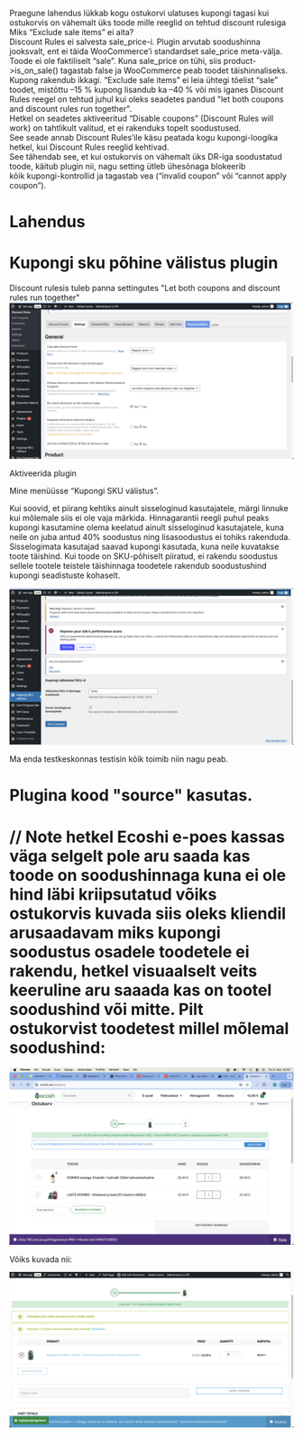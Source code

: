 

Praegune lahendus lükkab kogu ostukorvi ulatuses kupongi tagasi kui ostukorvis on vähemalt üks toode mille reeglid on tehtud discount rulesiga <br>
Miks “Exclude sale items” ei aita?<br>
Discount Rules ei salvesta sale_price-i. Plugin arvutab soodushinna jooksvalt, ent ei täida WooCommerce’i standardset sale_price meta-välja.<br>
Toode ei ole faktiliselt “sale”. Kuna sale_price on tühi, siis product->is_on_sale() tagastab false ja WooCommerce peab toodet täishinnaliseks.<br>
Kupong rakendub ikkagi. “Exclude sale items” ei leia ühtegi tõelist “sale” toodet, mistõttu –15 % kupong lisandub ka –40 % või mis iganes Discount Rules reegel on tehtud juhul kui oleks seadetes pandud "let both coupons and discount rules run together".<br>
Hetkel on seadetes aktiveeritud “Disable coupons” (Discount Rules will work)
on tahtlikult valitud, et ei rakenduks topelt soodustused.<br>
See seade annab Discount Rules’ile käsu peatada kogu kupongi-loogika hetkel, kui Discount Rules reeglid kehtivad.<br>
See tähendab see, et kui ostukorvis on vähemalt üks DR-iga soodustatud toode, käitub plugin nii, nagu setting ütleb ühesõnaga blokeerib <br>kõik kupongi-kontrollid ja tagastab vea (“invalid coupon” või “cannot apply coupon”).


# Lahendus
# Kupongi sku põhine välistus plugin

Discount rulesis tuleb panna settingutes
"Let both coupons and discount rules run together"
![Plugin UI](pix/pic2.png)

Aktiveerida plugin 

Mine menüüsse “Kupongi SKU välistus”.



Kui soovid, et piirang kehtiks ainult sisseloginud kasutajatele, märgi linnuke kui mõlemale siis ei ole vaja märkida.
Hinnagarantii reegli puhul peaks kupongi kasutamine olema keelatud ainult sisseloginud kasutajatele, kuna neile on juba antud 40% soodustus ning lisasoodustus ei tohiks rakenduda. 
Sisselogimata kasutajad saavad kupongi kasutada, kuna neile kuvatakse toote täishind.
Kui toode on SKU-põhiselt piiratud, ei rakendu soodustus sellele tootele teistele täishinnaga toodetele rakendub soodustushind kupongi seadistuste kohaselt.


![Plugin UI](pix/pic1.png)

Ma enda testkeskonnas testisin kõik toimib niin nagu peab.
# Plugina kood "source" kasutas.

# // Note hetkel Ecoshi e-poes kassas väga selgelt pole aru saada kas toode on soodushinnaga kuna ei ole hind läbi kriipsutatud võiks ostukorvis kuvada siis oleks kliendil arusaadavam miks kupongi soodustus osadele toodetele  ei rakendu, hetkel visuaalselt veits keeruline aru saaada kas on tootel soodushind või mitte. Pilt ostukorvist toodetest millel mõlemal soodushind:  

![Plugin UI](pix/ecosh.png)

Võiks kuvada nii:

![Plugin UI](pix/kriips.png)

